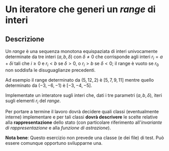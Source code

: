 # Un iteratore che generi un *range* di interi

## Descrizione

Un *range* è una sequenza monotona equispaziata di interi univocamente
determinate da tre interi $(a, b, δ)$ con $δ \not= 0$ che corrisponde agli interi
$r_i = a + \delta i$ tali che $i \geq 0$ e $r_i < b$ se $δ > 0$, o $r_i > b$ se
$δ < 0$; il range è vuoto se $r_0$ non soddisfa le disuguaglianze precedenti.

Ad esempio il range determinato da $(5, 12, 2)$ è $[5, 7, 9, 11]$ mentre quello
determinato da $(-3, -6, -1)$ è $[-3, -4, -5]$.

Implementate un interatore sugli interi che, dati i tre parametri $(a, b, δ)$, iteri sugli elementi $r_i$ del *range*.

Per portare a termine il lavoro dovrà decidere quali classi (eventualmente
interne) implementare e per tali classi **dovrà descrivere** le scelte relative
alla **rappresentazione** dello stato (con particolare riferimento
all'*invariante di rappresentazione* e alla *funzione di astrazione*).

**Nota bene**: Questo esercizio non prevede una classe (e dei file) di test. Può
essere comunque opportuno svilupparne una.
